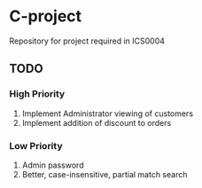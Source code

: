 # C-project
Repository for project required in ICS0004

## TODO
### High Priority
1. Implement Administrator viewing of customers
2. Implement addition of discount to orders
### Low Priority
1. Admin password
2. Better, case-insensitive, partial match search
